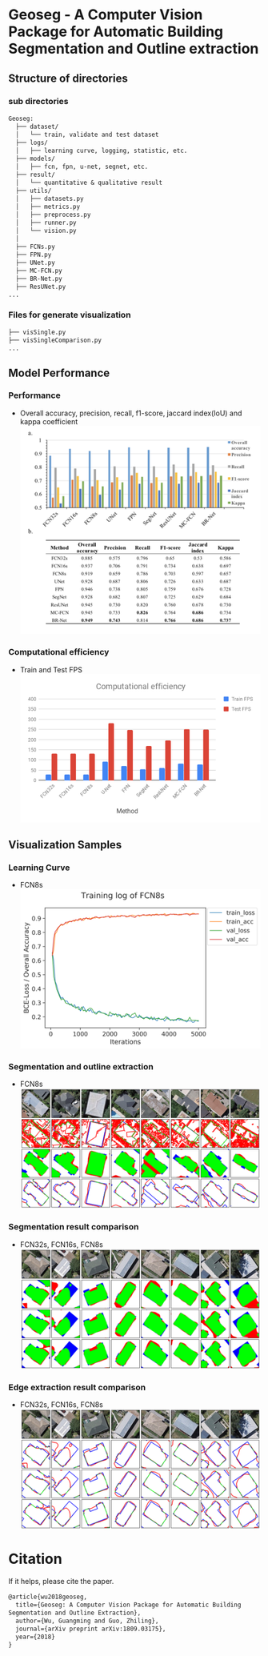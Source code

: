# Geoseg - A Computer Vision Package for Automatic Building Segmentation and Outline extraction

## Structure of directories
### sub directories
```
Geoseg:
  ├── dataset/
  │   └── train, validate and test dataset
  ├── logs/
  │   ├── learning curve, logging, statistic, etc.
  ├── models/
  │   ├── fcn, fpn, u-net, segnet, etc.
  ├── result/
  │   └── quantitative & qualitative result
  ├── utils/
  │   ├── datasets.py
  │   ├── metrics.py
  │   ├── preprocess.py
  │   ├── runner.py
  │   └── vision.py
  │  
  ├── FCNs.py
  ├── FPN.py
  ├── UNet.py
  ├── MC-FCN.py
  ├── BR-Net.py
  ├── ResUNet.py
...
```
### Files for generate visualization
```
├── visSingle.py
├── visSingleComparison.py
...
```

## Model Performance

### Performance
* Overall accuracy, precision, recall, f1-score, jaccard index(IoU) and kappa coefficient
![performance](./result/excel/performance.png)

### Computational efficiency
* Train and Test FPS
![time](./result/excel/computational-efficiency.png)

## Visualization Samples

### Learning Curve
* FCN8s
![FCN8s training curve](./logs/curve/FCN8s_iter_5000.png)

### Segmentation and outline extraction
* FCN8s
![FCN8s segmentation maps](./result/single/FCN8s_canny_segmap_edge_1.png)

### Segmentation result comparison
* FCN32s, FCN16s, FCN8s
![FCN8s, FCN16s, FCN32s](./result/single-comparison/segmap_FCN32s_FCN16s_FCN8s_1.png)

### Edge extraction result comparison
* FCN32s, FCN16s, FCN8s
![FCN8s, FCN16s, FCN32s](./result/single-comparison/edge_FCN32s_FCN16s_FCN8s_1.png)


# Citation
If it helps, please cite the paper.
```
@article{wu2018geoseg,
  title={Geoseg: A Computer Vision Package for Automatic Building Segmentation and Outline Extraction},
  author={Wu, Guangming and Guo, Zhiling},
  journal={arXiv preprint arXiv:1809.03175},
  year={2018}
}
```